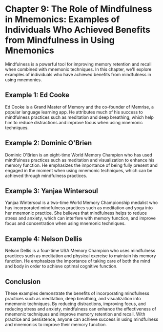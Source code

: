 Chapter 9: The Role of Mindfulness in Mnemonics: Examples of Individuals Who Achieved Benefits from Mindfulness in Using Mnemonics
==================================================================================================================================

Mindfulness is a powerful tool for improving memory retention and recall when combined with mnemonic techniques. In this chapter, we'll explore examples of individuals who have achieved benefits from mindfulness in using mnemonics.

Example 1: Ed Cooke
-------------------

Ed Cooke is a Grand Master of Memory and the co-founder of Memrise, a popular language learning app. He attributes much of his success to mindfulness practices such as meditation and deep breathing, which help him to reduce distractions and improve focus when using mnemonic techniques.

Example 2: Dominic O'Brien
--------------------------

Dominic O'Brien is an eight-time World Memory Champion who has used mindfulness practices such as meditation and visualization to enhance his memory function. He emphasizes the importance of being fully present and engaged in the moment when using mnemonic techniques, which can be achieved through mindfulness practices.

Example 3: Yanjaa Wintersoul
----------------------------

Yanjaa Wintersoul is a two-time World Memory Championship medalist who has incorporated mindfulness practices such as meditation and yoga into her mnemonic practice. She believes that mindfulness helps to reduce stress and anxiety, which can interfere with memory function, and improve focus and concentration when using mnemonic techniques.

Example 4: Nelson Dellis
------------------------

Nelson Dellis is a four-time USA Memory Champion who uses mindfulness practices such as meditation and physical exercise to maintain his memory function. He emphasizes the importance of taking care of both the mind and body in order to achieve optimal cognitive function.

Conclusion
----------

These examples demonstrate the benefits of incorporating mindfulness practices such as meditation, deep breathing, and visualization into mnemonic techniques. By reducing distractions, improving focus, and reducing stress and anxiety, mindfulness can enhance the effectiveness of mnemonic techniques and improve memory retention and recall. With practice and persistence, anyone can achieve success in using mindfulness and mnemonics to improve their memory function.
